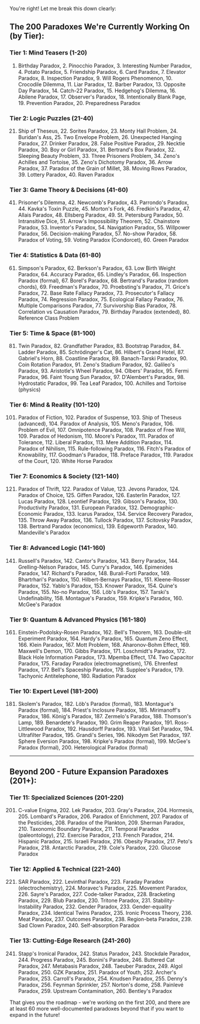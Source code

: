 You're right! Let me break this down clearly:

## **The 200 Paradoxes We're Currently Working On (by Tier):**

### **Tier 1: Mind Teasers (1-20)**

1. Birthday Paradox, 2. Pinocchio Paradox, 3. Interesting Number Paradox, 4. Potato Paradox, 5. Friendship Paradox, 6. Card Paradox, 7. Elevator Paradox, 8. Inspection Paradox, 9. Will Rogers Phenomenon, 10. Crocodile Dilemma, 11. Liar Paradox, 12. Barber Paradox, 13. Opposite Day Paradox, 14. Catch-22 Paradox, 15. Hedgehog's Dilemma, 16. Abilene Paradox, 17. Observer's Paradox, 18. Intentionally Blank Page, 19. Prevention Paradox, 20. Preparedness Paradox

### **Tier 2: Logic Puzzles (21-40)**

21. Ship of Theseus, 22. Sorites Paradox, 23. Monty Hall Problem, 24. Buridan's Ass, 25. Two Envelope Problem, 26. Unexpected Hanging Paradox, 27. Drinker Paradox, 28. False Positive Paradox, 29. Necktie Paradox, 30. Boy or Girl Paradox, 31. Bertrand's Box Paradox, 32. Sleeping Beauty Problem, 33. Three Prisoners Problem, 34. Zeno's Achilles and Tortoise, 35. Zeno's Dichotomy Paradox, 36. Arrow Paradox, 37. Paradox of the Grain of Millet, 38. Moving Rows Paradox, 39. Lottery Paradox, 40. Raven Paradox

### **Tier 3: Game Theory & Decisions (41-60)**

41. Prisoner's Dilemma, 42. Newcomb's Paradox, 43. Parrondo's Paradox, 44. Kavka's Toxin Puzzle, 45. Morton's Fork, 46. Fredkin's Paradox, 47. Allais Paradox, 48. Ellsberg Paradox, 49. St. Petersburg Paradox, 50. Intransitive Dice, 51. Arrow's Impossibility Theorem, 52. Chainstore Paradox, 53. Inventor's Paradox, 54. Navigation Paradox, 55. Willpower Paradox, 56. Decision-making Paradox, 57. No-show Paradox, 58. Paradox of Voting, 59. Voting Paradox (Condorcet), 60. Green Paradox

### **Tier 4: Statistics & Data (61-80)**

61. Simpson's Paradox, 62. Berkson's Paradox, 63. Low Birth Weight Paradox, 64. Accuracy Paradox, 65. Lindley's Paradox, 66. Inspection Paradox (formal), 67. Borel's Paradox, 68. Bertrand's Paradox (random chords), 69. Freedman's Paradox, 70. Proebsting's Paradox, 71. Grice's Paradox, 72. Base Rate Fallacy Paradox, 73. Prosecutor's Fallacy Paradox, 74. Regression Paradox, 75. Ecological Fallacy Paradox, 76. Multiple Comparisons Paradox, 77. Survivorship Bias Paradox, 78. Correlation vs Causation Paradox, 79. Birthday Paradox (extended), 80. Reference Class Problem

### **Tier 5: Time & Space (81-100)**

81. Twin Paradox, 82. Grandfather Paradox, 83. Bootstrap Paradox, 84. Ladder Paradox, 85. Schrödinger's Cat, 86. Hilbert's Grand Hotel, 87. Gabriel's Horn, 88. Coastline Paradox, 89. Banach-Tarski Paradox, 90. Coin Rotation Paradox, 91. Zeno's Stadium Paradox, 92. Galileo's Paradox, 93. Aristotle's Wheel Paradox, 94. Olbers' Paradox, 95. Fermi Paradox, 96. Faint Young Sun Paradox, 97. D'Alembert's Paradox, 98. Hydrostatic Paradox, 99. Tea Leaf Paradox, 100. Achilles and Tortoise (physics)

### **Tier 6: Mind & Reality (101-120)**

101. Paradox of Fiction, 102. Paradox of Suspense, 103. Ship of Theseus (advanced), 104. Paradox of Analysis, 105. Meno's Paradox, 106. Problem of Evil, 107. Omnipotence Paradox, 108. Paradox of Free Will, 109. Paradox of Hedonism, 110. Moore's Paradox, 111. Paradox of Tolerance, 112. Liberal Paradox, 113. Mere Addition Paradox, 114. Paradox of Nihilism, 115. Rule-following Paradox, 116. Fitch's Paradox of Knowability, 117. Goodman's Paradox, 118. Preface Paradox, 119. Paradox of the Court, 120. White Horse Paradox

### **Tier 7: Economics & Society (121-140)**

121. Paradox of Thrift, 122. Paradox of Value, 123. Jevons Paradox, 124. Paradox of Choice, 125. Giffen Paradox, 126. Easterlin Paradox, 127. Lucas Paradox, 128. Leontief Paradox, 129. Gibson's Paradox, 130. Productivity Paradox, 131. European Paradox, 132. Demographic-Economic Paradox, 133. Icarus Paradox, 134. Service Recovery Paradox, 135. Throw Away Paradox, 136. Tullock Paradox, 137. Scitovsky Paradox, 138. Bertrand Paradox (economics), 139. Edgeworth Paradox, 140. Mandeville's Paradox

### **Tier 8: Advanced Logic (141-160)**

141. Russell's Paradox, 142. Cantor's Paradox, 143. Berry Paradox, 144. Grelling-Nelson Paradox, 145. Curry's Paradox, 146. Epimenides Paradox, 147. Richard's Paradox, 148. Burali-Forti Paradox, 149. Bhartrhari's Paradox, 150. Hilbert-Bernays Paradox, 151. Kleene-Rosser Paradox, 152. Yablo's Paradox, 153. Knower Paradox, 154. Quine's Paradox, 155. No-no Paradox, 156. Löb's Paradox, 157. Tarski's Undefinability, 158. Montague's Paradox, 159. Kripke's Paradox, 160. McGee's Paradox

### **Tier 9: Quantum & Advanced Physics (161-180)**

161. Einstein-Podolsky-Rosen Paradox, 162. Bell's Theorem, 163. Double-slit Experiment Paradox, 164. Hardy's Paradox, 165. Quantum Zeno Effect, 166. Klein Paradox, 167. Mott Problem, 168. Aharonov-Bohm Effect, 169. Maxwell's Demon, 170. Gibbs Paradox, 171. Loschmidt's Paradox, 172. Black Hole Information Paradox, 173. Mpemba Effect, 174. Two Capacitor Paradox, 175. Faraday Paradox (electromagnetism), 176. Ehrenfest Paradox, 177. Bell's Spaceship Paradox, 178. Supplee's Paradox, 179. Tachyonic Antitelephone, 180. Radiation Paradox

### **Tier 10: Expert Level (181-200)**

181. Skolem's Paradox, 182. Löb's Paradox (formal), 183. Montague's Paradox (formal), 184. Priest's Inclosure Paradox, 185. Mirimanoff's Paradox, 186. König's Paradox, 187. Zermelo's Paradox, 188. Thomson's Lamp, 189. Benardete's Paradox, 190. Grim Reaper Paradox, 191. Ross-Littlewood Paradox, 192. Hausdorff Paradox, 193. Vitali Set Paradox, 194. Ultrafilter Paradox, 195. Grandi's Series, 196. Nikodym Set Paradox, 197. Sphere Eversion Paradox, 198. Kripke's Paradox (formal), 199. McGee's Paradox (formal), 200. Heterological Paradox (formal)

---

## **Beyond 200 - Future Expansion Paradoxes (201+):**

### **Tier 11: Specialized Sciences (201-220)**

201. C-value Enigma, 202. Lek Paradox, 203. Gray's Paradox, 204. Hormesis, 205. Lombard's Paradox, 206. Paradox of Enrichment, 207. Paradox of the Pesticides, 208. Paradox of the Plankton, 209. Sherman Paradox, 210. Taxonomic Boundary Paradox, 211. Temporal Paradox (paleontology), 212. Exercise Paradox, 213. French Paradox, 214. Hispanic Paradox, 215. Israeli Paradox, 216. Obesity Paradox, 217. Peto's Paradox, 218. Antarctic Paradox, 219. Cole's Paradox, 220. Glucose Paradox

### **Tier 12: Applied & Technical (221-240)**

221. SAR Paradox, 222. Levinthal Paradox, 223. Faraday Paradox (electrochemistry), 224. Moravec's Paradox, 225. Movement Paradox, 226. Sayre's Paradox, 227. Code-talker Paradox, 228. Bracketing Paradox, 229. Blub Paradox, 230. Tritone Paradox, 231. Stability-Instability Paradox, 232. Gender Paradox, 233. Gender-equality Paradox, 234. Identical Twins Paradox, 235. Ironic Process Theory, 236. Meat Paradox, 237. Outcomes Paradox, 238. Region-beta Paradox, 239. Sad Clown Paradox, 240. Self-absorption Paradox

### **Tier 13: Cutting-Edge Research (241-260)**

241. Stapp's Ironical Paradox, 242. Status Paradox, 243. Stockdale Paradox, 244. Progress Paradox, 245. Bonini's Paradox, 246. Buttered Cat Paradox, 247. Metabasis Paradox, 248. Taeuber Paradox, 249. Algol Paradox, 250. GZK Paradox, 251. Paradox of Youth, 252. Archer's Paradox, 253. Carroll's Paradox, 254. Knudsen Paradox, 255. Denny's Paradox, 256. Feynman Sprinkler, 257. Norton's dome, 258. Painlevé Paradox, 259. Upstream Contamination, 260. Bentley's Paradox

That gives you the roadmap - we're working on the first 200, and there are at least 60 more well-documented paradoxes beyond that if you want to expand in the future!
